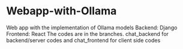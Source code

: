 # Webapp-with-Ollama
Web app with the implementation of Ollama models
Backend: Django
Frontend: React
The codes are in the branches. chat_backend for backend/server codes and chat_frontend for client side codes
